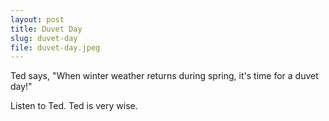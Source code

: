 ```yaml
---
layout: post
title: Duvet Day
slug: duvet-day
file: duvet-day.jpeg
---
```


<p>Ted says, &quot;When winter weather returns during spring, it&#39;s time for a duvet day!&quot;</p>

<p>Listen to Ted. Ted is very wise.</p>
